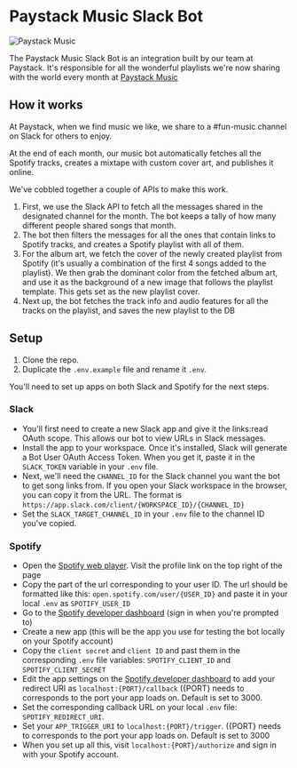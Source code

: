 # Paystack Music Slack Bot

![Paystack Music](paystack-music.gif)

The Paystack Music Slack Bot is an integration built by our team at Paystack. It's responsible for all the wonderful playlists we're now sharing with the world every month at [Paystack Music](<[https://paystack.com/music/](https://paystack.com/music/)>)

## How it works

At Paystack, when we find music we like, we share to a #fun-music channel on Slack for others to enjoy.

At the end of each month, our music bot automatically fetches all the Spotify tracks, creates a mixtape with custom cover art, and publishes it online.

We've cobbled together a couple of APIs to make this work.

1. First, we use the Slack API to fetch all the messages shared in the designated channel for the month. The bot keeps a tally of how many different people shared songs that month.
2. The bot then filters the messages for all the ones that contain links to Spotify tracks, and creates a Spotify playlist with all of them.
3. For the album art, we fetch the cover of the newly created playlist from Spotify (it's usually a combination of the first 4 songs added to the playlist). We then grab the dominant color from the fetched album art, and use it as the background of a new image that follows the playlist template. This gets set as the new playlist cover.
4. Next up, the bot fetches the track info and audio features for all the tracks on the playlist, and saves the new playlist to the DB

## Setup

1. Clone the repo.
2. Duplicate the `.env.example` file and rename it `.env`.

You'll need to set up apps on both Slack and Spotify for the next steps.

### Slack

- You'll first need to create a new Slack app and give it the links:read OAuth scope. This allows our bot to view URLs in Slack messages.
- Install the app to your workspace. Once it's installed, Slack will generate a Bot User OAuth Access Token. When you get it, paste it in the `SLACK_TOKEN` variable in your `.env` file.
- Next, we'll need the `CHANNEL_ID` for the Slack channel you want the bot to get song links from. If you open your Slack workspace in the browser, you can copy it from the URL. The format is `https://app.slack.com/client/{WORKSPACE_ID}/{CHANNEL_ID}`
- Set the `SLACK_TARGET_CHANNEL_ID` in your `.env` file to the channel ID you've copied.

### Spotify

- Open the [Spotify web player](https://open.spotify.com/). Visit the profile link on the top right of the page
- Copy the part of the url corresponding to your user ID. The url should be formatted like this: `open.spotify.com/user/{USER_ID}` and paste it in your local `.env` as `SPOTIFY_USER_ID`
- Go to the [Spotify developer dashboard](https://developer.spotify.com/dashboard) (sign in when you're prompted to)
- Create a new app (this will be the app you use for testing the bot locally on your Spotify account)
- Copy the `client secret` and `client ID` and past them in the corresponding `.env` file variables: `SPOTIFY_CLIENT_ID` and `SPOTIFY_CLIENT_SECRET`
- Edit the app settings on the [Spotify developer dashboard](https://www.notion.so/paystack/Paystack-Music-API-11632e35bbb54e308d60333bd9835016#2fbf29c427d140ba88666510d853e30e) to add your redirect URI as `localhost:{PORT}/callback` ({PORT} needs to corresponds to the port your app loads on. Default is set to 3000.
- Set the corresponding callback URL on your local `.env` file: `SPOTIFY_REDIRECT_URI`.
- Set your `APP_TRIGGER_URI` to `localhost:{PORT}/trigger`. ({PORT} needs to corresponds to the port your app loads on. Default is set to 3000
- When you set up all this, visit `localhost:{PORT}/authorize` and sign in with your Spotify account.
